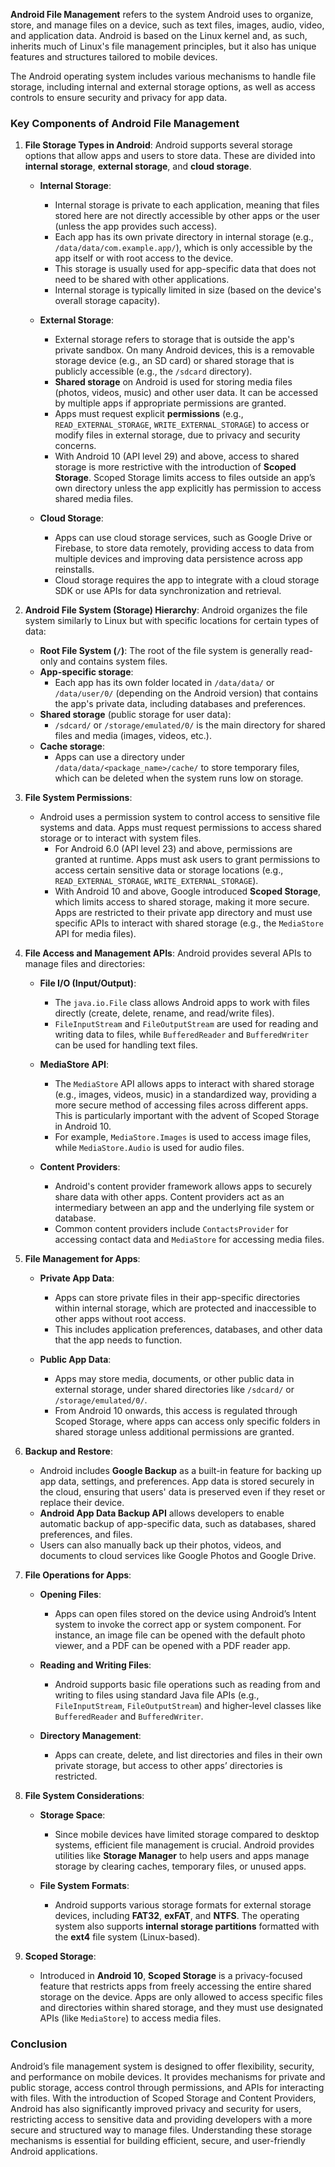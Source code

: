 **Android File Management** refers to the system Android uses to organize, store, and manage files on a device, such as text files, images, audio, video, and application data. Android is based on the Linux kernel and, as such, inherits much of Linux's file management principles, but it also has unique features and structures tailored to mobile devices.

The Android operating system includes various mechanisms to handle file storage, including internal and external storage options, as well as access controls to ensure security and privacy for app data.

### Key Components of Android File Management

1. **File Storage Types in Android**:
   Android supports several storage options that allow apps and users to store data. These are divided into **internal storage**, **external storage**, and **cloud storage**.

   - **Internal Storage**: 
     - Internal storage is private to each application, meaning that files stored here are not directly accessible by other apps or the user (unless the app provides such access).
     - Each app has its own private directory in internal storage (e.g., `/data/data/com.example.app/`), which is only accessible by the app itself or with root access to the device.
     - This storage is usually used for app-specific data that does not need to be shared with other applications.
     - Internal storage is typically limited in size (based on the device's overall storage capacity).

   - **External Storage**:
     - External storage refers to storage that is outside the app's private sandbox. On many Android devices, this is a removable storage device (e.g., an SD card) or shared storage that is publicly accessible (e.g., the `/sdcard` directory).
     - **Shared storage** on Android is used for storing media files (photos, videos, music) and other user data. It can be accessed by multiple apps if appropriate permissions are granted.
     - Apps must request explicit **permissions** (e.g., `READ_EXTERNAL_STORAGE`, `WRITE_EXTERNAL_STORAGE`) to access or modify files in external storage, due to privacy and security concerns.
     - With Android 10 (API level 29) and above, access to shared storage is more restrictive with the introduction of **Scoped Storage**. Scoped Storage limits access to files outside an app’s own directory unless the app explicitly has permission to access shared media files.

   - **Cloud Storage**:
     - Apps can use cloud storage services, such as Google Drive or Firebase, to store data remotely, providing access to data from multiple devices and improving data persistence across app reinstalls.
     - Cloud storage requires the app to integrate with a cloud storage SDK or use APIs for data synchronization and retrieval.

2. **Android File System (Storage) Hierarchy**:
   Android organizes the file system similarly to Linux but with specific locations for certain types of data:

   - **Root File System (`/`)**: The root of the file system is generally read-only and contains system files.
   - **App-specific storage**:
     - Each app has its own folder located in `/data/data/` or `/data/user/0/` (depending on the Android version) that contains the app's private data, including databases and preferences.
   - **Shared storage** (public storage for user data):
     - `/sdcard/` or `/storage/emulated/0/` is the main directory for shared files and media (images, videos, etc.).
   - **Cache storage**:
     - Apps can use a directory under `/data/data/<package_name>/cache/` to store temporary files, which can be deleted when the system runs low on storage.

3. **File System Permissions**:
   - Android uses a permission system to control access to sensitive file systems and data. Apps must request permissions to access shared storage or to interact with system files.
     - For Android 6.0 (API level 23) and above, permissions are granted at runtime. Apps must ask users to grant permissions to access certain sensitive data or storage locations (e.g., `READ_EXTERNAL_STORAGE`, `WRITE_EXTERNAL_STORAGE`).
     - With Android 10 and above, Google introduced **Scoped Storage**, which limits access to shared storage, making it more secure. Apps are restricted to their private app directory and must use specific APIs to interact with shared storage (e.g., the `MediaStore` API for media files).

4. **File Access and Management APIs**:
   Android provides several APIs to manage files and directories:

   - **File I/O (Input/Output)**:
     - The `java.io.File` class allows Android apps to work with files directly (create, delete, rename, and read/write files).
     - `FileInputStream` and `FileOutputStream` are used for reading and writing data to files, while `BufferedReader` and `BufferedWriter` can be used for handling text files.
   
   - **MediaStore API**:
     - The `MediaStore` API allows apps to interact with shared storage (e.g., images, videos, music) in a standardized way, providing a more secure method of accessing files across different apps. This is particularly important with the advent of Scoped Storage in Android 10.
     - For example, `MediaStore.Images` is used to access image files, while `MediaStore.Audio` is used for audio files.
   
   - **Content Providers**:
     - Android's content provider framework allows apps to securely share data with other apps. Content providers act as an intermediary between an app and the underlying file system or database.
     - Common content providers include `ContactsProvider` for accessing contact data and `MediaStore` for accessing media files.

5. **File Management for Apps**:
   - **Private App Data**:
     - Apps can store private files in their app-specific directories within internal storage, which are protected and inaccessible to other apps without root access.
     - This includes application preferences, databases, and other data that the app needs to function.

   - **Public App Data**:
     - Apps may store media, documents, or other public data in external storage, under shared directories like `/sdcard/` or `/storage/emulated/0/`.
     - From Android 10 onwards, this access is regulated through Scoped Storage, where apps can access only specific folders in shared storage unless additional permissions are granted.

6. **Backup and Restore**:
   - Android includes **Google Backup** as a built-in feature for backing up app data, settings, and preferences. App data is stored securely in the cloud, ensuring that users' data is preserved even if they reset or replace their device.
   - **Android App Data Backup API** allows developers to enable automatic backup of app-specific data, such as databases, shared preferences, and files.
   - Users can also manually back up their photos, videos, and documents to cloud services like Google Photos and Google Drive.

7. **File Operations for Apps**:
   - **Opening Files**: 
     - Apps can open files stored on the device using Android’s Intent system to invoke the correct app or system component. For instance, an image file can be opened with the default photo viewer, and a PDF can be opened with a PDF reader app.
   
   - **Reading and Writing Files**: 
     - Android supports basic file operations such as reading from and writing to files using standard Java file APIs (e.g., `FileInputStream`, `FileOutputStream`) and higher-level classes like `BufferedReader` and `BufferedWriter`.
   
   - **Directory Management**: 
     - Apps can create, delete, and list directories and files in their own private storage, but access to other apps’ directories is restricted.

8. **File System Considerations**:
   - **Storage Space**: 
     - Since mobile devices have limited storage compared to desktop systems, efficient file management is crucial. Android provides utilities like **Storage Manager** to help users and apps manage storage by clearing caches, temporary files, or unused apps.
   
   - **File System Formats**:
     - Android supports various storage formats for external storage devices, including **FAT32**, **exFAT**, and **NTFS**. The operating system also supports **internal storage partitions** formatted with the **ext4** file system (Linux-based).

9. **Scoped Storage**:
   - Introduced in **Android 10**, **Scoped Storage** is a privacy-focused feature that restricts apps from freely accessing the entire shared storage on the device. Apps are only allowed to access specific files and directories within shared storage, and they must use designated APIs (like `MediaStore`) to access media files.

### Conclusion

Android’s file management system is designed to offer flexibility, security, and performance on mobile devices. It provides mechanisms for private and public storage, access control through permissions, and APIs for interacting with files. With the introduction of Scoped Storage and Content Providers, Android has also significantly improved privacy and security for users, restricting access to sensitive data and providing developers with a more secure and structured way to manage files. Understanding these storage mechanisms is essential for building efficient, secure, and user-friendly Android applications.
